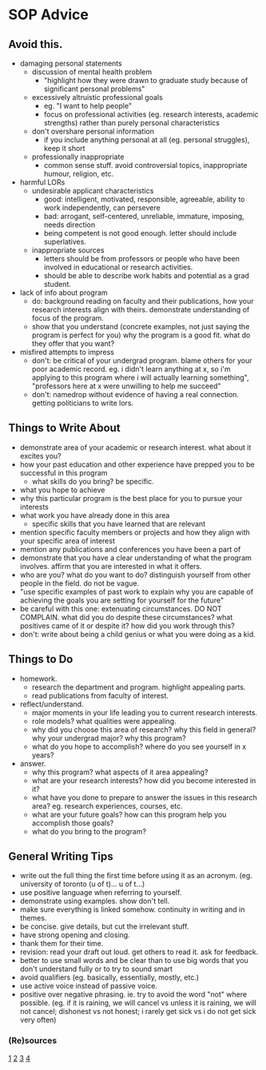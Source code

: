 # SOP Advice

## Avoid this. 

- damaging personal statements
    - discussion of mental health problem
        - "highlight how they were drawn to graduate study because of significant personal problems"
    - excessively altruistic professional goals
        - eg. "I want to help people"
        - focus on professional activities (eg. research interests, academic strengths) rather than purely personal characteristics
    - don't overshare personal information
        - if you include anything personal at all (eg. personal struggles), keep it short
    - professionally inappropriate
        - common sense stuff. avoid controversial topics, inappropriate humour, religion, etc. 
- harmful LORs
    - undesirable applicant characteristics
        - good: intelligent, motivated, responsible, agreeable, ability to work independently, can persevere
        - bad: arrogant, self-centered, unreliable, immature, imposing, needs direction
        - being competent is not good enough. letter should include superlatives. 
    - inappropriate sources 
        - letters should be from professors or people who have been involved in educational or research activities. 
        - should be able to describe work habits and potential as a grad student. 
- lack of info about program
    - do: background reading on faculty and their publications, how your research interests align with theirs. demonstrate understanding of focus of the program. 
    - show that you understand (concrete examples, not just saying the program is perfect for you) why the program is a good fit. what do they offer that you want?
- misfired attempts to impress
    - don't: be critical of your undergrad program. blame others for your poor academic record. eg. i didn't learn anything at x, so i'm applying to this program where i will actually learning something", "professors here at x were unwilling to help me succeed"
    - don't: namedrop without evidence of having a real connection. getting politicians to write lors. 



## Things to Write About
- demonstrate area of your academic or research interest. what about it excites you?
- how your past education and other experience have prepped you to be successful in this program
    - what skills do you bring? be specific. 
- what you hope to achieve
- why this particular program is the best place for you to pursue your interests
- what work you have already done in this area
    - specific skills that you have learned that are relevant 
- mention specific faculty members or projects and how they align with your specific area of interest
- mention any publications and conferences you have been a part of 
- demonstrate that you have a clear understanding of what the program involves. affirm that you are interested in what it offers. 
- who are you? what do you want to do? distinguish yourself from other people in the field. do not be vague. 
- "use specific examples of past work to explain why you are capable of achieving the goals you are setting for yourself for the future"
- be careful with this one: extenuating circumstances. DO NOT COMPLAIN. what did you do despite these circumstances? what positives came of it or despite it? how did you work through this?
- don't: write about being a child genius or what you were doing as a kid. 


## Things to Do

- homework. 
    - research the department and program. highlight appealing parts. 
    - read publications from faculty of interest. 
- reflect/understand. 
    - major moments in your life leading you to current research interests. 
    - role models? what qualities were appealing. 
    - why did you choose this area of research? why this field in general? why your undergrad major? why this program?
    - what do you hope to accomplish? where do you see yourself in x years?
- answer.
    - why this program? what aspects of it area appealing?
    - what are your research interests? how did you become interested in it?
    - what have you done to prepare to answer the issues in this research area? eg. research experiences, courses, etc.
    - what are your future goals? how can this program help you accomplish those goals? 
    - what do you bring to the program?

## General Writing Tips
- write out the full thing the first time before using it as an acronym. (eg. university of toronto (u of t)... u of t...)
- use positive language when referring to yourself. 
- demonstrate using examples. show don't tell. 
- make sure everything is linked somehow. continuity in writing and in themes. 
- be concise. give details, but cut the irrelevant stuff. 
- have strong opening and closing. 
- thank them for their time. 
- revision: read your draft out loud. get others to read it. ask for feedback. 
- better to use small words and be clear than to use big words that you don't understand fully or to try to sound smart
- avoid qualifiers (eg. basically, essentially, mostly, etc.)
- use active voice instead of passive voice. 
- positive over negative phrasing. ie. try to avoid the word "not" where possible. (eg. if it is raining, we will cancel vs unless it is raining, we will not cancel; dishonest vs not honest; i rarely get sick vs i do not get sick very often)


### (Re)sources
[1](http://web.mit.edu/msrp/myMSRP/docs/Statement%20of%20purpose%20guidelines.pdf)
[2](https://psychology.unl.edu/psichi/Graduate_School_Application_Kisses_of_Death.pdf)
[3](https://www.grad.ubc.ca/prospective-students/application-admission/statement-interest)
[4](https://grad.ucla.edu/asis/agep/advsopstem.pdf)

